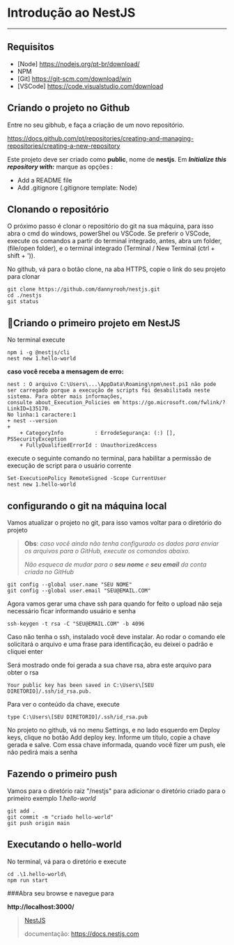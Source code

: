 # Introdução ao NestJS
<hr>

## Requisitos

* [Node] <https://nodejs.org/pt-br/download/>
* NPM
* [Git] <https://git-scm.com/download/win>
* [VSCode] <https://code.visualstudio.com/download>


## Criando o projeto no Github

Entre no seu gibhub, e faça a criação de um novo repositório.

<https://docs.github.com/pt/repositories/creating-and-managing-repositories/creating-a-new-repository>


Este projeto deve ser criado como **public**, nome de **nestjs**. Em ***Initialize this repository with:*** marque as opções :
  * Add a README file
  * Add .gitignore  (.gitignore template: Node) 


## Clonando o repositório

O próximo passo é clonar o repositório do git na sua máquina,
para isso abra o cmd do windows, powerShel ou VSCode.
Se preferir o VSCode, execute os comandos a partir do terminal integrado, antes, abra um folder, (file/open folder), e  o terminal integrado (Terminal / New Terminal  (ctrl + shift + ')). 

No github, vá para o botão clone, na aba HTTPS, copie o link do seu projeto para clonar

~~~
git clone https://github.com/dannyrooh/nestjs.git
cd ./nestjs
git status
~~~

## 🚀Criando o primeiro projeto  em NestJS

No terminal execute
~~~
npm i -g @nestjs/cli
nest new 1.hello-world
~~~

**caso você receba a mensagem de erro:**
~~~
nest : O arquivo C:\Users\...\AppData\Roaming\npm\nest.ps1 não pode ser carregado porque a execução de scripts foi desabilitada neste sistema. Para obter mais informações, 
consulte about_Execution_Policies em https://go.microsoft.com/fwlink/?LinkID=135170.
No linha:1 caractere:1
+ nest --version
+ 
    + CategoryInfo          : ErrodeSegurança: (:) [], PSSecurityException
    + FullyQualifiedErrorId : UnauthorizedAccess
~~~

execute o seguinte comando no terminal, para habilitar a permissão de execução de script para o usuário corrente

~~~
Set-ExecutionPolicy RemoteSigned -Scope CurrentUser
nest new 1.hello-world
~~~

## configurando o git na máquina local

Vamos atualizar o projeto no git, para isso vamos voltar para o diretório do projeto 

>**Obs**: *caso você ainda não tenha configurado os dados para enviar os arquivos para o GitHub, execute os comandos abaixo.*
>
>*Não esqueca de mudar para o **seu nome** e **seu email** da conta criada no GitHub*

~~~
git config --global user.name "SEU NOME"
git config --global user.email "SEU@EMAIL.COM"
~~~

Agora vamos gerar uma chave ssh para quando for feito o upload não seja necessário ficar informando usuário e senha 

~~~
ssh-keygen -t rsa -C "SEU@EMAIL.COM" -b 4096
~~~

Caso não tenha o ssh, instalado você deve instalar. Ao rodar o comando ele solicitará o arquivo e uma frase para identificação, eu deixei o padrão e cliquei enter 

Será mostrado onde foi gerada a sua chave rsa, abra este arquivo para obter o rsa

~~~
Your public key has been saved in C:\Users\[SEU DIRETORIO]/.ssh/id_rsa.pub.
~~~

Para ver o conteúdo da chave, execute
~~~
type C:\Users\[SEU DIRETORIO]/.ssh/id_rsa.pub
~~~

No projeto no github, vá no menu Settings, e no lado esquerdo em Deploy keys, clique no botão Add deploy key. Informe um título, copie a chave gerada e salve. Com essa chave informada, quando você fizer um push, ele não pedirá mais a senha


## Fazendo o primeiro push

Vamos para o diretório raiz  "/nestjs" para adicionar o diretório criado para o primeiro exemplo *1.hello-world*

~~~
git add .
git commit -m "criado hello-world"
git push origin main
~~~

 
## Executando o hello-world

No terminal, vá para o diretório e execute 

~~~
cd .\1.hello-world\
npm run start
~~~

###Abra seu browse e navegue para

**http://localhost:3000/**



>[NestJS](https://docs.nestjs.com)
>
>documentação: <https://docs.nestjs.com>










